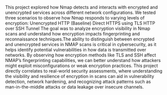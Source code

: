 This project explored how Nmap detects and interacts with encrypted and unencrypted services across different network configurations.
We tested three scenarios to observe how Nmap responds to varying levels of encryption:
Unencrypted HTTP (Baseline)
Direct HTTPS using TLS
HTTP over SSH Tunnel
The goal was to analyze encryption visibility in Nmap scans and understand how encryption impacts fingerprinting and reconnaissance techniques.The ability to distinguish between encrypted and unencrypted services in NMAP scans is critical in cybersecurity, as it helps identify potential vulnerabilities in how data is transmitted over networks. By observing how encryption methods like TLS and SSH affect NMAP’s fingerprinting capabilities, we can better understand how attackers might exploit misconfigurations or weak encryption practices. This project directly correlates to real-world security assessments, where understanding the visibility and resilience of encryption in scans can aid in vulnerability detection, network hardening, and recognizing attack patterns such as man-in-the-middle attacks or data leakage over insecure channels.
